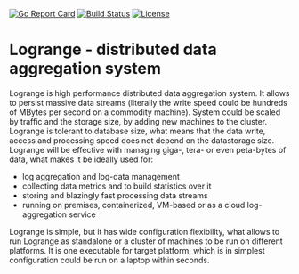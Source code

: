 [![Go Report Card](https://goreportcard.com/badge/logrange/logrange)](https://goreportcard.com/report/logrange/logrange) [![Build Status](https://travis-ci.com/logrange/logrange.svg?branch=master)](https://travis-ci.com/logrange/logrange) [![License](https://img.shields.io/badge/License-Apache%202.0-blue.svg)](https://github.com/logrange/logrange/blob/master/LICENSE)

# Logrange - distributed data aggregation system
Logrange is high performance distributed data aggregation system. It allows to persist massive data streams (literally the write speed could be hundreds of MBytes per second on a commodity machine). System could be scaled by traffic and the storage size, by adding new machines to the cluster. Logrange is tolerant to database size, what means that the data write, access and processing speed does not depend on the datastorage size. Logrange will be effective with managing giga-, tera- or even peta-bytes of data, what makes it be ideally used for:
* log aggregation and log-data management
* collecting data metrics and to build statistics over it
* storing and blazingly fast processing data streams
* running on premises, containerized, VM-based or as a cloud log-aggregation service

Logrange is simple, but it has wide configuration flexibility, what allows to run Logrange as standalone or a cluster of machines to be run on different platforms. It is one executable for target platform, which is in simplest configuration could be run on a laptop within seconds.

